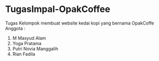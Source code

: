 # TugasImpal-OpakCoffee
Tugas Kelompok membuat website kedai kopi yang bernama OpakCoffe
Anggota :
1) M Masyud Alam
2) Yoga Pratama
3) Putri Novia Manggalih
4) Rian Fadila
